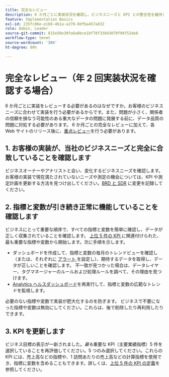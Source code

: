 ```yaml
---
title: 完全なレビュー
description: 6 か月ごとに実装状況を確認し、ビジネスニーズと KPI との整合性を維持します。
feature: Implementation Basics
exl-id: 235fc86e-e1b0-4b1a-a270-0dfba457a832
role: Admin, Leader
source-git-commit: 815e50e30fa6a0bce1bf78f33843070f96f52de8
workflow-type: tm+mt
source-wordcount: '384'
ht-degree: 80%

---
```


# 完全なレビュー（年 2 回実装状況を確認する場合）

6 か月ごとに実装をレビューする必要があるのはなぜですか。お客様のビジネスニーズに合わせて実装を行う必要があるからです。また、問題が小さく、関係者の信頼を損なう可能性のある重大なデータの問題に発展する前に、データ品質の問題に対処する必要があります。 6 か月ごとの完全なレビューに加えて、各 Web サイトのリリース後に、[重点レビュー](/help/implement/review/focused-review.md)を行う必要があります。

## 1. お客様の実装が、当社のビジネスニーズと完全に合致していることを確認します

ビジネスオーナーやアナリストと会い、変化するビジネスニーズを確認します。お客様の実装で現在満たされていないニーズや測定の機会については、KPI や測定計画を更新する方法を見つけ出してください。[BRD と SDR](https://experienceleague.adobe.com/docs/analytics-learn/tutorials/implementation/implementation-basics/creating-a-business-requirements-document.html?lang=ja#implementation) に変更を記録してください。

## 2. 指標と変数が引き続き正常に機能していることを確認します

ビジネスにとって重要な順序で、すべての指標と変数を簡単に確認し、データが正しく収集されていることを確認します。  [上位 5 件の KPI ](https://experienceleague.adobe.com/docs/analytics/implementation/review/define-kpis.html?lang=ja#review)に関連付けられた、最も重要な指標や変数から開始します。次に手順を示します。

* ダッシュボードを作成して、指標と変数の毎月のトレンドビューを確認し（または、それぞれに [ アラート ](https://experienceleague.adobe.com/docs/analytics/components/alerts/intellligent-alerts.html?lang=ja) を設定し）、期待するデータを取得し、データが正しいことを確認します。 不一致が見つかった場合は、データレイヤー、タグマネージャーのルールおよび処理ルールを調べて、その理由を見つけます。
* [Analytics ヘルスダッシュボード](https://assets.adobe.com/public/8ff304bb-18e0-434b-54d1-39199422ba1c)を再実行して、指標と変数の広範なトレンドを監視します。

必要のない指標や変数で実装が肥大化するのを防ぎます。 ビジネスで不要になった指標や変数は無効にしてください。これらは、後で削除したり再利用したりできます。

## 3. KPI を更新します

ビジネス目標の表示が一新されました。*最も*&#x200B;重要な KPI（主要業績指標）5 件を選択していることを再評価してください。5 つのみ選択してください。これらの KPI には、売上高などの指標や、1 訪問あたりの売上高などの計算指標を使用でき、指標に変数を含めることもできます。詳しくは、[上位 5 件の KPI の定義](/help/implement/review/define-kpis.md)を参照してください。
